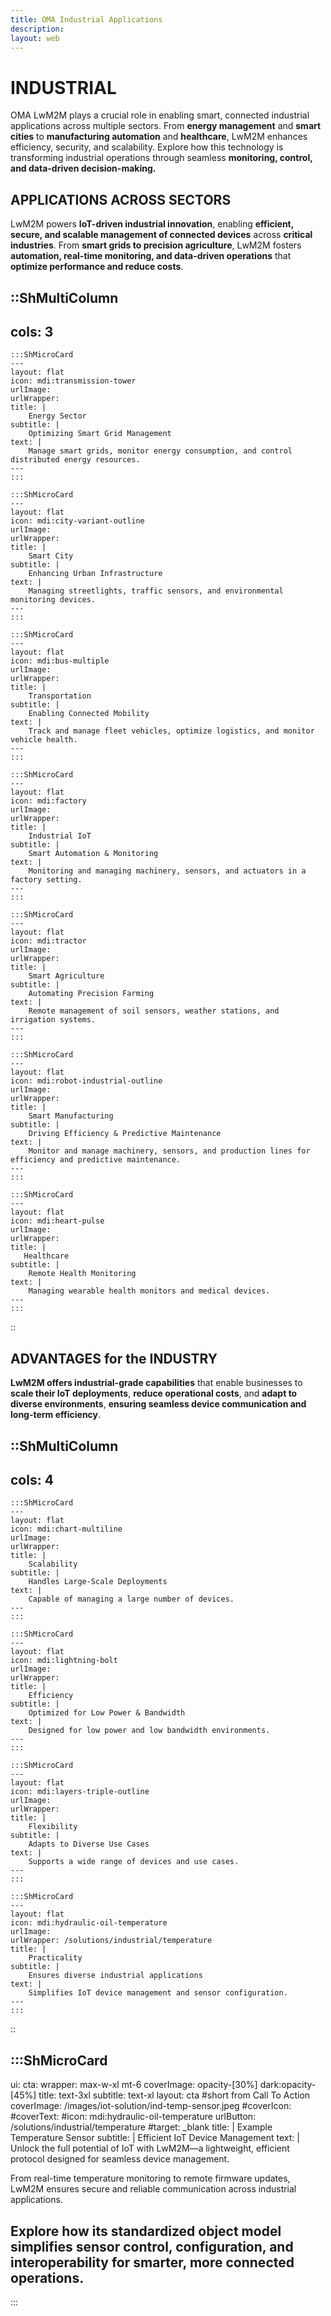 ```yaml
---
title: OMA Industrial Applications
description:
layout: web
---
```

# INDUSTRIAL 

OMA LwM2M plays a crucial role in enabling smart, connected industrial applications across multiple sectors. From **energy management** and **smart cities** to **manufacturing automation** and **healthcare**, LwM2M enhances efficiency, security, and scalability. Explore how this technology is transforming industrial operations through seamless **monitoring, control, and data-driven decision-making.**

## APPLICATIONS ACROSS SECTORS

LwM2M powers **IoT-driven industrial innovation**, enabling **efficient, secure, and scalable management of connected devices** across **critical industries**. From **smart grids to precision agriculture**, LwM2M fosters **automation, real-time monitoring, and data-driven operations** that **optimize performance and reduce costs**.

::ShMultiColumn
---
cols: 3
---

    :::ShMicroCard
    ---
    layout: flat
    icon: mdi:transmission-tower
    urlImage: 
    urlWrapper: 
    title: |
        Energy Sector
    subtitle: |
        Optimizing Smart Grid Management
    text: |
        Manage smart grids, monitor energy consumption, and control distributed energy resources.
    ---
    ::: 

    :::ShMicroCard
    ---
    layout: flat
    icon: mdi:city-variant-outline
    urlImage: 
    urlWrapper: 
    title: |
        Smart City
    subtitle: |
        Enhancing Urban Infrastructure
    text: |
        Managing streetlights, traffic sensors, and environmental monitoring devices.
    ---
    ::: 

    :::ShMicroCard
    ---
    layout: flat    
    icon: mdi:bus-multiple
    urlImage: 
    urlWrapper: 
    title: |
        Transportation
    subtitle: |
        Enabling Connected Mobility
    text: |
        Track and manage fleet vehicles, optimize logistics, and monitor vehicle health.
    ---
    :::

    :::ShMicroCard
    ---
    layout: flat
    icon: mdi:factory
    urlImage: 
    urlWrapper: 
    title: |
        Industrial IoT
    subtitle: |
        Smart Automation & Monitoring
    text: |
        Monitoring and managing machinery, sensors, and actuators in a factory setting.
    ---
    ::: 

    :::ShMicroCard
    ---
    layout: flat
    icon: mdi:tractor
    urlImage: 
    urlWrapper: 
    title: |
        Smart Agriculture
    subtitle: |
        Automating Precision Farming
    text: |
        Remote management of soil sensors, weather stations, and irrigation systems.
    ---
    ::: 

    :::ShMicroCard
    ---
    layout: flat
    icon: mdi:robot-industrial-outline
    urlImage: 
    urlWrapper: 
    title: |
        Smart Manufacturing
    subtitle: |
        Driving Efficiency & Predictive Maintenance
    text: |
        Monitor and manage machinery, sensors, and production lines for efficiency and predictive maintenance.
    ---
    :::          

    :::ShMicroCard
    ---
    layout: flat
    icon: mdi:heart-pulse
    urlImage: 
    urlWrapper: 
    title: |
       Healthcare
    subtitle: |
        Remote Health Monitoring
    text: |
        Managing wearable health monitors and medical devices.
    ---
    ::: 

::


## ADVANTAGES for the INDUSTRY

**LwM2M offers industrial-grade capabilities** that enable businesses to **scale their IoT deployments**, **reduce operational costs**, and **adapt to diverse environments**, **ensuring seamless device communication and long-term efficiency**.

::ShMultiColumn
---
cols: 4
---

    :::ShMicroCard
    ---
    layout: flat
    icon: mdi:chart-multiline
    urlImage: 
    urlWrapper: 
    title: |
        Scalability
    subtitle: |
        Handles Large-Scale Deployments
    text: |
        Capable of managing a large number of devices.
    ---
    ::: 

    :::ShMicroCard
    ---
    layout: flat
    icon: mdi:lightning-bolt
    urlImage: 
    urlWrapper: 
    title: |
        Efficiency
    subtitle: |
        Optimized for Low Power & Bandwidth
    text: |
        Designed for low power and low bandwidth environments.
    ---
    ::: 

    :::ShMicroCard
    ---
    layout: flat
    icon: mdi:layers-triple-outline
    urlImage: 
    urlWrapper: 
    title: |
        Flexibility
    subtitle: |
        Adapts to Diverse Use Cases
    text: |
        Supports a wide range of devices and use cases.
    ---
    :::     

    :::ShMicroCard
    ---
    layout: flat
    icon: mdi:hydraulic-oil-temperature   
    urlImage: 
    urlWrapper: /solutions/industrial/temperature
    title: |
        Practicality   
    subtitle: |
        Ensures diverse industrial applications
    text: |
        Simplifies IoT device management and sensor configuration.
    ---
    :::
::

:::ShMicroCard
---
ui:
  cta:
    wrapper: max-w-xl mt-6
    coverImage: opacity-[30%] dark:opacity-[45%]
    title: text-3xl
    subtitle: text-xl
layout: cta #short from Call To Action
coverImage: /images/iot-solution/ind-temp-sensor.jpeg
#coverIcon:
#coverText:
#icon: mdi:hydraulic-oil-temperature
urlButton: /solutions/industrial/temperature
#target: _blank
title: |
  Example Temperature Sensor
subtitle: |
  Efficient IoT Device Management
text: |
  Unlock the full potential of IoT with LwM2M—a lightweight, efficient protocol designed for seamless device management. 
  
  From real-time temperature monitoring to remote firmware updates, LwM2M ensures secure and reliable communication across industrial applications. 
  
  Explore how its standardized object model simplifies sensor control, configuration, and interoperability for smarter, more connected operations. 
---
:::
